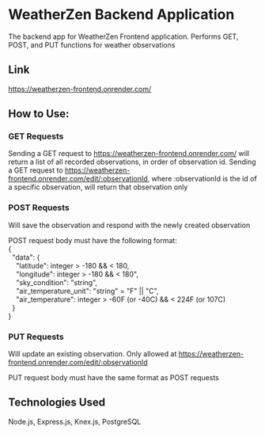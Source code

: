 # WeatherZen Backend Application
The backend app for WeatherZen Frontend application. Performs GET, POST, and PUT functions for weather observations

## Link
https://weatherzen-frontend.onrender.com/

## How to Use:
### GET Requests
Sending a GET request to https://weatherzen-frontend.onrender.com/ will return a list of all recorded observations, in order of observation id.
Sending a GET request to https://weatherzen-frontend.onrender.com/edit/:observationId,  where :observationId is the id of a specific observation, will return that observation only
<br/>

### POST Requests
Will save the observation and respond with the newly created observation


POST request body must have the following format:
<br>{
  <br>&nbsp;&nbsp;"data": {
    <br>&nbsp;&nbsp;&nbsp;&nbsp;"latitude": integer > -180 && < 180,
    <br>&nbsp;&nbsp;&nbsp;&nbsp;"longitude": integer > -180 && < 180",
    <br>&nbsp;&nbsp;&nbsp;&nbsp;"sky_condition": "string",
    <br>&nbsp;&nbsp;&nbsp;&nbsp;"air_temperature_unit": "string" = "F" || "C",
    <br>&nbsp;&nbsp;&nbsp;&nbsp;"air_temperature": integer > -60F (or -40C) && < 224F (or 107C)
  <br>&nbsp;&nbsp;}
<br>}

### PUT Requests
Will update an existing observation.
Only allowed at https://weatherzen-frontend.onrender.com/edit/:observationId

PUT request body must have the same format as POST requests

## Technologies Used
Node.js, Express.js, Knex.js, PostgreSQL
